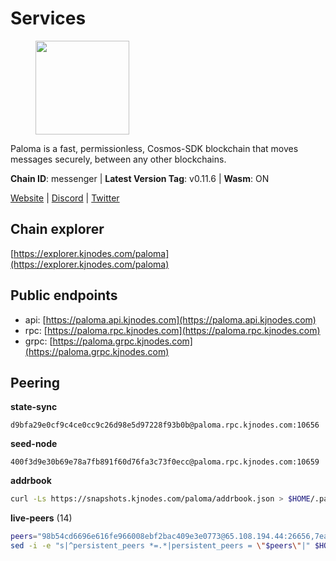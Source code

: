 # Services

<figure><img src="https://raw.githubusercontent.com/kj89/testnet_manuals/main/pingpub/logos/paloma.png" width="150" alt=""><figcaption></figcaption></figure>

Paloma is a fast, permissionless, Cosmos-SDK blockchain that  moves messages securely, between any other blockchains.

**Chain ID**: messenger | **Latest Version Tag**: v0.11.6 | **Wasm**: ON

[Website](https://www.palomachain.com) | [Discord](https://discord.gg/tKVFpfdSw4) | [Twitter](https://twitter.com/paloma_chain)




## Chain explorer
[https://explorer.kjnodes.com/paloma](https://explorer.kjnodes.com/paloma)

## Public endpoints

* api: [https://paloma.api.kjnodes.com](https://paloma.api.kjnodes.com)
* rpc: [https://paloma.rpc.kjnodes.com](https://paloma.rpc.kjnodes.com)
* grpc: [https://paloma.grpc.kjnodes.com](https://paloma.grpc.kjnodes.com)

## Peering

**state-sync**

```text
d9bfa29e0cf9c4ce0cc9c26d98e5d97228f93b0b@paloma.rpc.kjnodes.com:10656
```

**seed-node**

```text
400f3d9e30b69e78a7fb891f60d76fa3c73f0ecc@paloma.rpc.kjnodes.com:10659
```

**addrbook**
```bash
curl -Ls https://snapshots.kjnodes.com/paloma/addrbook.json > $HOME/.paloma/config/addrbook.json
```

**live-peers** (14)
```bash
peers="98b54cd6696e616fe966008ebf2bac409e3e0773@65.108.194.44:26656,7eae755c119f538e0dc99f3c37289de628bc9526@209.182.239.169:26656,9cf215d69773173a4c40eb2e811cea8aa7e37432@213.239.216.252:21656,dfa0d66a3713bf6b49bc509a2a4fc75bee042a30@23.88.77.188:20009,7fc87c698d58bcbd1c6092f951d5f150eed05744@138.201.156.255:26656,124cbe860f1eaa8084444587928db17c78ebd8f3@34.147.54.231:26656,d9bfa29e0cf9c4ce0cc9c26d98e5d97228f93b0b@65.109.88.38:10656,22e7a98b54070bee0f504305d9ed0fb7a2b24ab6@34.221.60.207:26656,874ccf9df2e4c678a18a1fb45a1d3bb703f87fa0@65.109.172.249:26656,8af8dfa817359036f55f6793b0ed4bcce8884027@85.14.245.70:26656,b92c94f00b46500a5ff8920acd438c0873c2f9da@50.116.13.101:26656,60066422d3b70fbf7571012b267dc2cccd9603d5@149.102.156.223:26656,f4c43099e04b721c54a454dad85f61da49be90bc@65.108.199.222:28656,106350c704aa5e2e0af1464cd3269372d86a9b24@148.113.137.33:26656"
sed -i -e "s|^persistent_peers *=.*|persistent_peers = \"$peers\"|" $HOME/.paloma/config/config.toml
```
